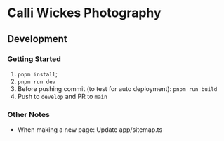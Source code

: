 # Calli Wickes Photography

## Development

### Getting Started

1. `pnpm install`;
2. `pnpm run dev`
3. Before pushing commit (to test for auto deployment): `pnpm run build`
4. Push to `develop` and PR to `main`

### Other Notes

- When making a new page: Update app/sitemap.ts
